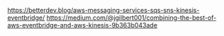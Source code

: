 https://betterdev.blog/aws-messaging-services-sqs-sns-kinesis-eventbridge/
https://medium.com/@jgilbert001/combining-the-best-of-aws-eventbridge-and-aws-kinesis-9b363b043ade
